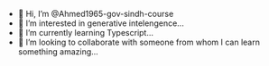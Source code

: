 - 👋 Hi, I’m @Ahmed1965-gov-sindh-course
- 👀 I’m interested in generative intelengence...
- 🌱 I’m currently learning Typescript...
- 💞️ I’m looking to collaborate with someone from whom I can learn something amazing...
  
<!---
Ahmed1965-gov-sindh-course/Ahmed1965-gov-sindh-course is a ✨ special ✨ repository because its `README.md` (this file) appears on your GitHub profile.
You can click the Preview link to take a look at your changes.
--->
